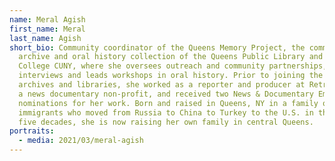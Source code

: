 ```yaml
---
name: Meral Agish
first_name: Meral
last_name: Agish
short_bio: Community coordinator of the Queens Memory Project, the community
  archive and oral history collection of the Queens Public Library and Queens
  College CUNY, where she oversees outreach and community partnerships, conducts
  interviews and leads workshops in oral history. Prior to joining the world of
  archives and libraries, she worked as a reporter and producer at Retro Report,
  a news documentary non-profit, and received two News & Documentary Emmy
  nominations for her work. Born and raised in Queens, NY in a family of
  immigrants who moved from Russia to China to Turkey to the U.S. in the span of
  five decades, she is now raising her own family in central Queens.
portraits:
  - media: 2021/03/meral-agish
---
```

